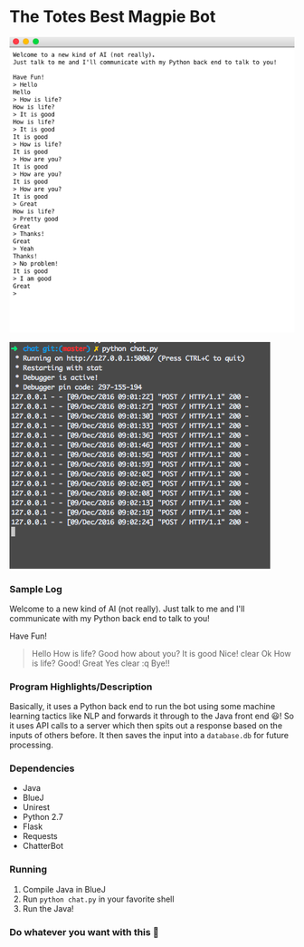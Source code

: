 # The Totes Best Magpie Bot

![alt text](https://raw.githubusercontent.com/DHS-APCSA-2016/LearningBot/master/Screen%20Shot%202016-12-09%20at%209.02.26%20AM.png "Logo Title Text 1")

![alt text](https://raw.githubusercontent.com/DHS-APCSA-2016/LearningBot/master/Screen%20Shot%202016-12-09%20at%209.02.35%20AM.png "Logo Title Text 1")

### Sample Log

Welcome to a new kind of AI (not really). 
Just talk to me and I'll communicate with my Python back end to talk to you!

Have Fun!
> Hello
How is life?
> Good how about you?
It is good
> Nice!
clear
> Ok
How is life?
> Good!
Great
> Yes
clear
> :q
Bye!!


### Program Highlights/Description

Basically, it uses a Python back end to run the bot using some machine learning tactics like NLP and forwards it through to the Java front end :smiley:! So it uses API calls to a server which then spits out a response based on the inputs of others before. It then saves the input into a `database.db` for future processing.

### Dependencies

* Java
* BlueJ
* Unirest
* Python 2.7
* Flask
* Requests
* ChatterBot

### Running

1. Compile Java in BlueJ
2. Run `python chat.py` in your favorite shell
3. Run the Java!

### Do whatever you want with this :poop:
